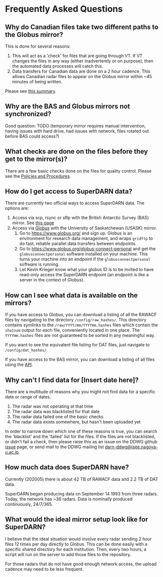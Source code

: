# Frequently Asked Questions

## Why do Canadian files take two different paths to the Globus mirror?
This is done for several reasons:
1. This will act as a 'check' for files that are going through VT. If VT changes the files in any
way (either inadvertently or on purpose), then the automated data processes will catch this. 
2. Data transfers for Canadian data are done on a 2 hour cadence. This allows Canadian radar
files to appear on the Globus mirror within ~45 minutes of being written.

Please see [this summary](summary_data_transfers.md).

## Why are the BAS and Globus mirrors not synchronized?
Good question: TODO (temporary mirror requires manual intervention, having issues with hard drive,
had issues with network, files rotated out before BAS could access?)

## What checks are done on the files before they get to the mirror(s)?
There are a few basic checks done on the files for quality control. Please see the 
[Policies and Procedures](policies_procedures.md).

## How do I get access to SuperDARN data? 
There are currently two official ways to access SuperDARN data. 
The options are:
1. Access via scp, rsync or sftp with the British Antarctic Survey (BAS) mirror. 
See [this page](https://www.bas.ac.uk/project/superdarn/#data) 
1. Access via [Globus](https://www.globus.org/) with the University of Saskatchewan (USASK) mirror.
    1. Go to <https://www.globus.org/> and sign up. Globus is an environment for research data 
    management, and wraps `gridftp` to do fast, reliable parallel data transfers between endpoints.
    1. Go to <https://www.globus.org/globus-connect-personal> and get the `globusconnectpersonal` 
    software installed on your machine. This turns your machine into an endpoint if the 
    `globusconnectpersonal` software is running.
    1. Let Kevin Krieger know what your globus ID is to be invited to have read-only access the 
    SuperDARN endpoint (an endpoint is like a server in the context of Globus).
    
## How can I see what data is available on the mirrors?
If you have access to Globus, you can download a listing of all the RAWACF files by navigating to 
the directory `/config/raw_hashes/`. This directory contains symlinks to the 
`/raw/YYYY/mm/YYYYmm.hashes` files which contain the `sha1sum` output for each file, conveniently 
located in one place. The `YYYYmm.hashes` files are not guaranteed to be sorted in any meaningful way.

If you want to see the equivalent file listing for DAT files, just navigate to `/config/dat_hashes/`.

If you have access to the BAS mirror, you can download a listing of all files using the 
[API](https://api.bas.ac.uk/superdarn/mirror/v3/).

## Why can't I find data for [Insert date here]?
There are a multitude of reasons why you might not find data for a specific date or range of dates.
1. The radar was not operating at that time
1. The radar data was blacklisted for that date
1. The radar data failed one of the basic checks
1. The radar data exists somewhere, but hasn't been uploaded yet

In order to narrow down which one of these reasons is true, you can search the 'blacklist' and the
'failed' list for the files. If the files are not blacklisted, or didn't fail a check, then please 
raise this as an issue on the DDWG github [issue](https://github.com/SuperDARN/DDWG/issues) page,
or send mail to the DDWG mailing list <darn-ddwg@isee.nagoya-u.ac.jp>.

## How much data does SuperDARN have?
Currently (202005) there is about 42 TB of RAWACF data and 2.2 TB of DAT data.

SuperDARN began producing data on September 14 1993 from three radars. Today, the network has 
~36 radars. Data is nominally produced continuously, 24/7/365. 

## What would the ideal mirror setup look like for SuperDARN?
I believe that the ideal situation would involve every radar sending 2 hour files 12 times per day
directly to Globus. This can be done easily with a specific shared directory for each institution. 
Then, every two hours, a script will run on the server to add those files to the repository.

For those radars that do not have good enough network access, the upload cadence may need to be 
less frequent.